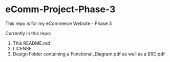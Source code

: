 # eComm-Project-Phase-3
This repo is for my eCommerce Website - Phase 3

Currently in this repo:
1. This README.md
2. LICENSE
3. Design Folder containing a Functional_Diagram.pdf as well as a ERD.pdf
